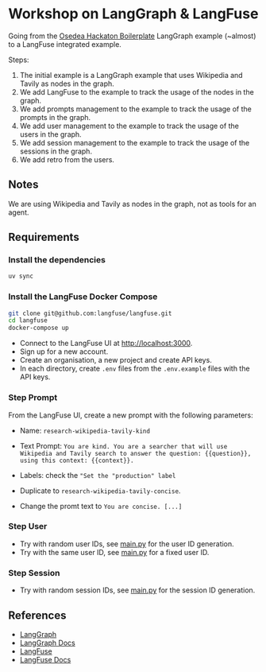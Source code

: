 # Workshop on LangGraph & LangFuse

Going from the [Osedea Hackaton Boilerplate](https://github.com/rangzen/osedea-hackaton-2025-boilerplate) LangGraph example (~almost) to a LangFuse integrated example.

Steps:

1. The initial example is a LangGraph example that uses Wikipedia and Tavily as nodes in the graph.
1. We add LangFuse to the example to track the usage of the nodes in the graph.
1. We add prompts management to the example to track the usage of the prompts in the graph.
1. We add user management to the example to track the usage of the users in the graph.
1. We add session management to the example to track the usage of the sessions in the graph.
1. We add retro from the users.

## Notes

We are using Wikipedia and Tavily as nodes in the graph, not as tools for an agent.

## Requirements

### Install the dependencies

```bash
uv sync
```

### Install the LangFuse Docker Compose

```bash
git clone git@github.com:langfuse/langfuse.git
cd langfuse
docker-compose up
```

- Connect to the LangFuse UI at [http://localhost:3000](http://localhost:3000).
- Sign up for a new account.
- Create an organisation, a new project and create API keys.
- In each directory, create `.env` files from the `.env.example` files with the API keys.

### Step Prompt

From the LangFuse UI, create a new prompt with the following parameters:

- Name: `research-wikipedia-tavily-kind`
- Text Prompt: `You are kind.
You are a searcher that will use Wikipedia and Tavily search to answer the question: {{question}}, using this context: {{context}}.`
- Labels: check the `"Set the "production" label`

- Duplicate to `research-wikipedia-tavily-concise`.
- Change the promt text to `You are concise. [...]`

### Step User

- Try with random user IDs, see [main.py](./steps/4-users/main.py#L387) for the user ID generation.
- Try with the same user ID, see [main.py](./steps/4-users/main.py#L389) for a fixed user ID.

### Step Session

- Try with random session IDs, see [main.py](./steps/5-sessions/main.py#L392) for the session ID generation.

## References

- [LangGraph](https://github.com/langchain-ai/langgraph)
- [LangGraph Docs](https://langchain-ai.github.io/langgraph/)
- [LangFuse](https://github.com/langfuse/langfuse)
- [LangFuse Docs](https://langfuse.com/docs)
